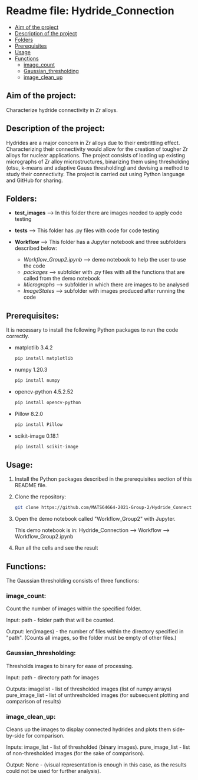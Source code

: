 # Readme file: Hydride_Connection

- [Aim of the project](#aim-of-the-project)
- [Description of the project](#description-of-the-project)
- [Folders](#folders)
- [Prerequisites](#prerequisites)
- [Usage](#usage)
- [Functions](#functions)
  - [image_count](#image_count)
  - [Gaussian_thresholding](#Gaussian_thresholding)
  - [image_clean_up](#image_clean_up)


## Aim of the project: 
Characterize hydride connectivity in Zr alloys.

## Description of the project:
Hydrides are a major concern in Zr alloys due to their embrittling effect. Characterizing their connectivity would allow for the creation of tougher Zr alloys for nuclear applications. The project consists of loading up existing micrographs of Zr alloy microstructures, binarizing them using thresholding (otsu, k-means and adaptive Gauss thresholding) and devising a method to study their connectivity. The project is carried out using Python language and GitHub for sharing.


## Folders:

- **test_images** --> In this folder there are images needed to apply code testing

- **tests** -->  This folder has .py files with code for code testing

- **Workflow** --> This folder has a Jupyter notebook and three subfolders described below:
     - _Workflow_Group2.ipynb_ --> demo notebook to help the user to use the code
     - _packages_ --> subfolder with .py files with all the functions that are called from the demo notebook
     - _Micrographs_ --> subfolder in which there are images to be analysed
     - _ImageStates_ --> subfolder with images produced after running the code
     
         
## Prerequisites:

It is necessary to install the following Python packages to run the code correctly.

* matplotlib 3.4.2
  ```sh
  pip install matplotlib
  ```
* numpy 1.20.3
  ```sh
  pip install numpy
  ```
* opencv-python 4.5.2.52
  ```sh
  pip install opencv-python
  ```
* Pillow 8.2.0
  ```sh
  pip install Pillow 
  ```
* scikit-image 0.18.1
  ```sh
  pip install scikit-image
  ```
## Usage:
 
1. Install the Python packages described in the prerequisites section of this README file.
2. Clone the repository:
   ```sh
   git clone https://github.com/MATS64664-2021-Group-2/Hydride_Connection.git
   ```
3. Open the demo notebook called "Workflow_Group2" with Jupyter.

     This demo notebook is in: Hydride_Connection --> Workflow --> Workflow_Group2.ipynb

4. Run all the cells and see the result

## Functions:

The Gaussian thresholding consists of three functions:

### image_count:

Count the number of images within the specified folder.

Input:
path - folder path that will be counted.

Output:
len(images) - the number of files within the directory specified in "path". (Counts all images, so the folder must be empty of other files.)

### Gaussian_thresholding:

Thresholds images to binary for ease of processing.

Input:
path - directory path for images

Outputs:
imagelist - list of thresholded images (list of numpy arrays)
pure_image_list - list of unthresholded images (for subsequent plotting and comparison of results)

### image_clean_up:

Cleans up the images to display connected hydrides and plots them side-by-side for comparison.

Inputs:
image_list - list of thresholded (binary images).
pure_image_list - list of non-thresholded images (for the sake of comparison).

Output:
None - (visual representation is enough in this case, as the results could not be used for further analysis).
            

